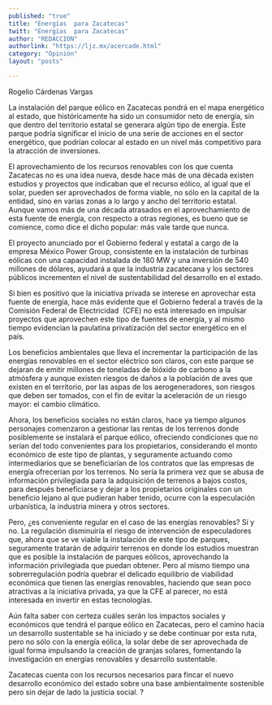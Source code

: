 ```yaml
---
published: "true"
title: "Energías  para Zacatecas"
twitt: "Energías  para Zacatecas"
author: "REDACCION"
authorlink: "https://ljz.mx/acercade.html"
category: "Opinión"
layout: "posts"

---
```



  Rogelio Cárdenas Vargas



  La instalación del parque eólico en Zacatecas pondrá en el mapa energético al estado, que históricamente ha sido un consumidor neto de energía, sin que dentro del territorio estatal se generara algún tipo de energía. Este parque podría significar el inicio de una serie de acciones en el sector energético, que podrían colocar al estado en un nivel más competitivo para la atracción de inversiones.



  El aprovechamiento de los recursos renovables con los que cuenta Zacatecas no es una idea nueva, desde hace más de una década existen estudios y proyectos que indicaban que el recurso eólico, al igual que el solar, pueden ser aprovechados de forma viable, no sólo en la capital de la entidad, sino en varias zonas a lo largo y ancho del territorio estatal. Aunque vamos más de una década atrasados en el aprovechamiento de esta fuente de energía, con respecto a otras regiones, es bueno que se comience, como dice el dicho popular: más vale tarde que nunca.



  El proyecto anunciado por el Gobierno federal y estatal a cargo de la empresa México Power Group, consistente en la instalación de turbinas eólicas con una capacidad instalada de 180 MW y una inversión de 540 millones de dólares, ayudará a que la industria zacatecana y los sectores públicos incrementen el nivel de sustentabilidad del desarrollo en el estado.



  Si bien es positivo que la iniciativa privada se interese en aprovechar esta fuente de energía, hace más evidente que el Gobierno federal a través de la Comisión Federal de Electricidad  (CFE) no está interesado en impulsar proyectos que aprovechen este tipo de fuentes de energía, y al mismo tiempo evidencian la paulatina privatización del sector energético en el país.



  Los beneficios ambientales que lleva el incrementar la participación de las energías renovables en el sector eléctrico son claros, con este parque se dejaran de emitir millones de toneladas de bióxido de carbono a la atmósfera y aunque existen riesgos de daños a la población de aves que existen en el territorio, por las aspas de los aerogeneradores, son riesgos que deben ser tomados, con el fin de evitar la aceleración de un riesgo mayor: el cambio climático.



  Ahora, los beneficios sociales no están claros, hace ya tiempo algunos personajes comenzaron a gestionar las rentas de los terrenos donde posiblemente se instalará el parque eólico, ofreciendo condiciones que no serían del todo convenientes para los propietarios, considerando el monto económico de este tipo de plantas, y seguramente actuando como intermediarios que se beneficiarían de los contratos que las empresas de energía ofrecerían por los terrenos. No sería la primera vez que se abusa de información privilegiada para la adquisición de terrenos a bajos costos, para después beneficiarse y dejar a los propietarios originales con un beneficio lejano al que pudieran haber tenido, ocurre con la especulación urbanística, la industria minera y otros sectores.



  Pero, ¿es conveniente regular en el caso de las energías renovables? Sí y no. La regulación disminuiría el riesgo de intervención de especuladores que, ahora que se ve viable la instalación de este tipo de parques, seguramente tratarán de adquirir terrenos en donde los estudios muestran que es posible la instalación de parques eólicos, aprovechando la información privilegiada que puedan obtener. Pero al mismo tiempo una sobrerregulación podría quebrar el delicado equilibrio de viabilidad económica que tienen las energías renovables, haciendo que sean poco atractivas a la iniciativa privada, ya que la CFE al parecer, no está interesada en invertir en estas tecnologías.



  Aún falta saber con certeza cuáles serán los impactos sociales y económicos que tendrá el parque eólico en Zacatecas, pero el camino hacia un desarrollo sustentable se ha iniciado y se debe continuar por esta ruta, pero no sólo con la energía eólica, la solar debe de ser aprovechada de igual forma impulsando la creación de granjas solares, fomentando la investigación en energías renovables y desarrollo sustentable.



  Zacatecas cuenta con los recursos necesarios para fincar el nuevo desarrollo económico del estado sobre una base ambientalmente sostenible pero sin dejar de lado la justicia social. ?

